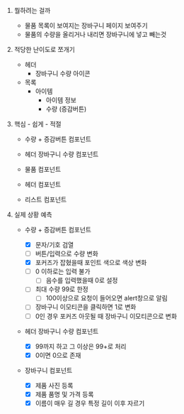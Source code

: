 1. 뭘하려는 걸까

   - 물품 목록이 보여지는 장바구니 페이지 보여주기
   - 물품의 수량을 올리거나 내리면 장바구니에 넣고 빼는것

2. 적당한 난이도로 쪼개기
   - 헤더
     - 장바구니 수량 아이콘
   - 목록
     - 아이템
       - 아이템 정보
       - 수량 (증감버튼)
3. 핵심 - 쉽게 - 적절

   - 수량 + 증감버튼 컴포넌트
   - 헤더 장바구니 수량 컴포넌트

   - 물품 컴포넌트
   - 헤더 컴포넌트
   - 리스트 컴포넌트

4. 실제 상황 예측

   - 수량 + 증감버튼 컴포넌트

     - [x] 문자/기호 검열
     - [ ] 버튼/입력으로 수량 변화
     - [x] 포커즈가 잡혔을때 포인트 색으로 색상 변화
     - [ ] 0 이하로는 입력 불가
       - [ ] 음수를 입력했을때 0로 설정
     - [ ] 최대 수량 99로 한정
       - [ ] 100이상으로 요청이 들어오면 alert창으로 알림
     - [ ] 장바구니 이모티콘을 클릭하면 1로 변화
     - [ ] 0인 경우 포커즈 아웃될 때 장바구니 이모티콘으로 변화

   - 헤더 장바구니 수량 컴포넌트

     - [x] 99까지 하고 그 이상은 99+로 처리
     - [x] 0이면 0으로 존재

   - 장바구니 컴포넌트
     - [x] 제품 사진 등록
     - [x] 제품 품명 및 가격 등록
     - [x] 이름이 매우 길 경우 특정 길이 이후 자르기
